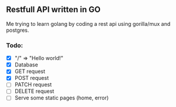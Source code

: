 ## Restfull API written in GO

Me trying to learn golang by coding a rest api using gorilla/mux and postgres.

### Todo:

* [x] "/" => "Hello world!"
* [x] Database
* [x] GET request
* [x] POST request
* [ ] PATCH request
* [ ] DELETE request
* [ ] Serve some static pages (home, error)
